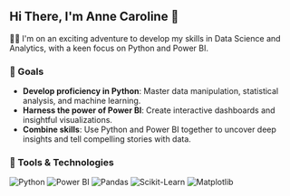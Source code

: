 ## Hi There, I'm Anne Caroline 👋

👩‍💻 I'm on an exciting adventure to develop my skills in Data Science and Analytics, with a keen focus on Python and Power BI.

### 🎯 Goals 

- **Develop proficiency in Python**: Master data manipulation, statistical analysis, and machine learning.
- **Harness the power of Power BI**: Create interactive dashboards and insightful visualizations.
- **Combine skills**: Use Python and Power BI together to uncover deep insights and tell compelling stories with data.

### 🔧 Tools & Technologies

![Python](https://img.shields.io/badge/Python-3776AB?style=for-the-badge&logo=python&logoColor=white)
![Power BI](https://img.shields.io/badge/Power%20BI-F2C811?style=for-the-badge&logo=power%20bi&logoColor=black)
![Pandas](https://img.shields.io/badge/Pandas-150458?style=for-the-badge&logo=pandas&logoColor=white)
![Scikit-Learn](https://img.shields.io/badge/Scikit--Learn-F7931E?style=for-the-badge&logo=scikit-learn&logoColor=white)
![Matplotlib](https://img.shields.io/badge/Matplotlib-3F4F75?style=for-the-badge&logo=matplotlib&logoColor=white)

<!--
**carolinepsantos/carolinepsantos** is a ✨ _special_ ✨ repository because its `README.md` (this file) appears on your GitHub profile.

Here are some ideas to get you started:

- 🔭 I’m currently working on ...
- 🌱 I’m currently learning ...
- 👯 I’m looking to collaborate on ...
- 🤔 I’m looking for help with ...
- 💬 Ask me about ...
- 📫 How to reach me: ...
- 😄 Pronouns: ...
- ⚡ Fun fact: ...
-->
